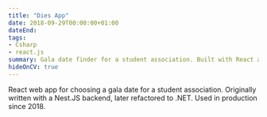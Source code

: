 ```yaml
---
title: "Dies App"
date: 2018-09-29T00:00:00+01:00
dateEnd: 
tags:
- Csharp
- react.js
summary: Gala date finder for a student association. Built with React and .Net.
hideOnCV: true
---
```


React web app for choosing a gala date for a student association. Originally written with a Nest.JS backend, later refactored to .NET. Used in production since 2018.
